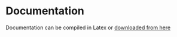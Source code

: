 # Documentation

Documentation can be compiled in Latex or [downloaded from here](https://drive.google.com/file/d/1_dv-QpJADt4x-etExgRsAvshZZ5Yqz_Y/view?usp=sharing)
